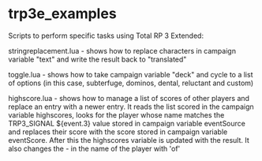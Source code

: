 # trp3e_examples
Scripts to perform specific tasks using Total RP 3 Extended:

stringreplacement.lua - shows how to replace characters in campaign variable "text" and write the result back to "translated"

toggle.lua - shows how to take campaign variable "deck" and cycle to a list of options (in this case, subterfuge, dominos, dental, reluctant and custom)

highscore.lua - shows how to manage a list of scores of other players and replace an entry with a newer entry. It reads the list scored in the campaign variable highscores, looks for the player whose name matches the TRP3_SIGNAL ${event.3} value stored in campaign variable eventSource and replaces their score with the score stored in campaign variable eventScore. After this the highscores variable is updated with the result. It also changes the - in the name of the player with 'of'
